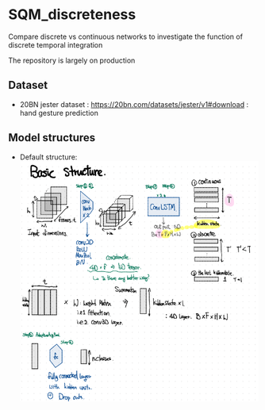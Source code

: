 # SQM_discreteness
Compare discrete vs continuous networks to investigate the function of discrete temporal integration

The repository is largely on production

## Dataset 
- 20BN jester dataset : https://20bn.com/datasets/jester/v1#download : hand gesture prediction

## Model structures 
- Default structure:
![default_structure](/images/model_default_structure.png)